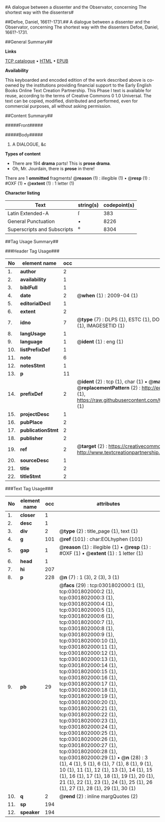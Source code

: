 #A dialogue between a dissenter and the Observator, concerning The shortest way with the dissenters#

##Defoe, Daniel, 1661?-1731.##
A dialogue between a dissenter and the Observator, concerning The shortest way with the dissenters
Defoe, Daniel, 1661?-1731.

##General Summary##

**Links**

[TCP catalogue](http://www.ota.ox.ac.uk/tcp/)  • 
[HTML](http://tei.it.ox.ac.uk/tcp/Texts-HTML/free/004/004802006.html)  • 
[EPUB](http://tei.it.ox.ac.uk/tcp/Texts-EPUB/free/004/004802006.epub)

**Availability**

This keyboarded and encoded edition of the
	       work described above is co-owned by the institutions
	       providing financial support to the Early English Books
	       Online Text Creation Partnership. This Phase I text is
	       available for reuse, according to the terms of Creative
	       Commons 0 1.0 Universal. The text can be copied,
	       modified, distributed and performed, even for
	       commercial purposes, all without asking permission.


##Content Summary##

#####Front#####

#####Body#####

1. A DIALOGUE, &c

**Types of content**

  * There are 194 **drama** parts! This is **prose drama**.
  * Oh, Mr. Jourdain, there is **prose** in there!

There are 1 **ommitted** fragments! 
 @__reason__ (1) : illegible (1)  •  @__resp__ (1) : #OXF (1)  •  @__extent__ (1) : 1 letter (1)

**Character listing**


|Text|string(s)|codepoint(s)|
|---|---|---|
|Latin Extended-A|ſ|383|
|General Punctuation|•|8226|
|Superscripts             and Subscripts|⁰|8304|

##Tag Usage Summary##

###Header Tag Usage###

|No|element name|occ|attributes|
|---|---|---|---|
|1.|__author__|2||
|2.|__availability__|1||
|3.|__biblFull__|1||
|4.|__date__|2| @__when__ (1) : 2009-04 (1)|
|5.|__editorialDecl__|1||
|6.|__extent__|2||
|7.|__idno__|7| @__type__ (7) : DLPS (1), ESTC (1), DOCNO (1), TCP (1), GALEDOCNO (1), CONTENTSET (1), IMAGESETID (1)|
|8.|__langUsage__|1||
|9.|__language__|1| @__ident__ (1) : eng (1)|
|10.|__listPrefixDef__|1||
|11.|__note__|6||
|12.|__notesStmt__|1||
|13.|__p__|11||
|14.|__prefixDef__|2| @__ident__ (2) : tcp (1), char (1)  •  @__matchPattern__ (2) : ([0-9\-]+):([0-9IVX]+) (1), (.+) (1)  •  @__replacementPattern__ (2) : http://eebo.chadwyck.com/downloadtiff?vid=$1&page=$2 (1), https://raw.githubusercontent.com/textcreationpartnership/Texts/master/tcpchars.xml#$1 (1)|
|15.|__projectDesc__|1||
|16.|__pubPlace__|2||
|17.|__publicationStmt__|2||
|18.|__publisher__|2||
|19.|__ref__|2| @__target__ (2) : https://creativecommons.org/publicdomain/zero/1.0/ (1), http://www.textcreationpartnership.org/docs/. (1)|
|20.|__sourceDesc__|1||
|21.|__title__|2||
|22.|__titleStmt__|2||


###Text Tag Usage###

|No|element name|occ|attributes|
|---|---|---|---|
|1.|__closer__|1||
|2.|__desc__|1||
|3.|__div__|2| @__type__ (2) : title_page (1), text (1)|
|4.|__g__|101| @__ref__ (101) : char:EOLhyphen (101)|
|5.|__gap__|1| @__reason__ (1) : illegible (1)  •  @__resp__ (1) : #OXF (1)  •  @__extent__ (1) : 1 letter (1)|
|6.|__head__|1||
|7.|__hi__|207||
|8.|__p__|228| @__n__ (7) : 1 (3), 2 (3), 3 (1)|
|9.|__pb__|29| @__facs__ (29) : tcp:0301802000:1 (1), tcp:0301802000:2 (1), tcp:0301802000:3 (1), tcp:0301802000:4 (1), tcp:0301802000:5 (1), tcp:0301802000:6 (1), tcp:0301802000:7 (1), tcp:0301802000:8 (1), tcp:0301802000:9 (1), tcp:0301802000:10 (1), tcp:0301802000:11 (1), tcp:0301802000:12 (1), tcp:0301802000:13 (1), tcp:0301802000:14 (1), tcp:0301802000:15 (1), tcp:0301802000:16 (1), tcp:0301802000:17 (1), tcp:0301802000:18 (1), tcp:0301802000:19 (1), tcp:0301802000:20 (1), tcp:0301802000:21 (1), tcp:0301802000:22 (1), tcp:0301802000:23 (1), tcp:0301802000:24 (1), tcp:0301802000:25 (1), tcp:0301802000:26 (1), tcp:0301802000:27 (1), tcp:0301802000:28 (1), tcp:0301802000:29 (1)  •  @__n__ (28) : 3 (1), 4 (1), 5 (1), 6 (1), 7 (1), 8 (1), 9 (1), 10 (1), 11 (1), 12 (1), 13 (1), 14 (1), 15 (1), 16 (1), 17 (1), 18 (1), 19 (1), 20 (1), 21 (1), 22 (1), 23 (1), 24 (1), 25 (1), 26 (1), 27 (1), 28 (1), 29 (1), 30 (1)|
|10.|__q__|2| @__rend__ (2) : inline margQuotes (2)|
|11.|__sp__|194||
|12.|__speaker__|194||
